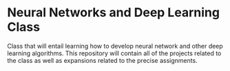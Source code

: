# Neural Networks and Deep Learning Class

Class that will entail learning how to develop neural network and other deep learning algorithms. This repository will contain all of the projects related to the class as well as expansions related to the precise assignments.
